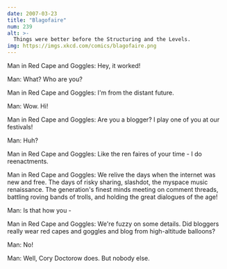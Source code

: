```yaml
---
date: 2007-03-23
title: "Blagofaire"
num: 239
alt: >-
  Things were better before the Structuring and the Levels.
img: https://imgs.xkcd.com/comics/blagofaire.png
---
```

Man in Red Cape and Goggles: Hey, it worked!

Man: What? Who are you?

Man in Red Cape and Goggles: I'm from the distant future.

Man: Wow.  Hi!

Man in Red Cape and Goggles: Are you a blogger?  I play one of you at our festivals!

Man: Huh?

Man in Red Cape and Goggles: Like the ren faires of your time - I do reenactments.

Man in Red Cape and Goggles: We relive the days when the internet was new and free.  The days of risky sharing, slashdot, the myspace music renaissance.  The generation's finest minds meeting on comment threads, battling roving bands of trolls, and holding the great dialogues of the age!

Man: Is that how you -

Man in Red Cape and Goggles: We're fuzzy on some details.  Did bloggers really wear red capes and goggles and blog from high-altitude balloons?

Man: No!

Man: Well, Cory Doctorow does.  But nobody else.

